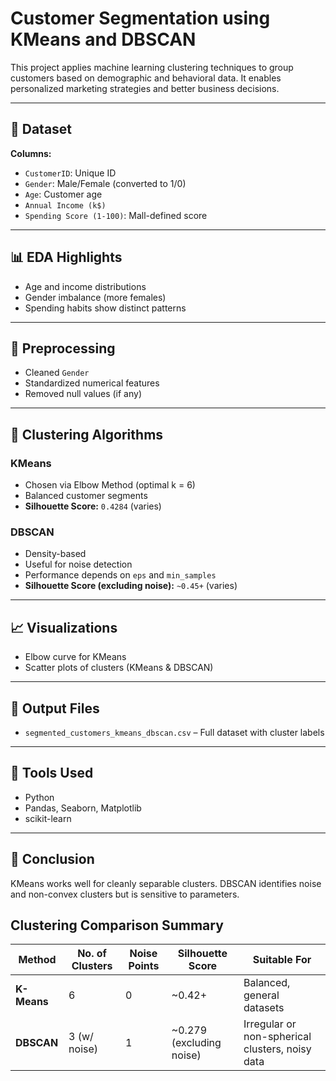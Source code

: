 # Customer Segmentation using KMeans and DBSCAN

This project applies machine learning clustering techniques to group customers based on demographic and behavioral data. It enables personalized marketing strategies and better business decisions.

---

## 📁 Dataset

**Columns:**

- `CustomerID`: Unique ID
- `Gender`: Male/Female (converted to 1/0)
- `Age`: Customer age
- `Annual Income (k$)`
- `Spending Score (1-100)`: Mall-defined score

---

## 📊 EDA Highlights

- Age and income distributions
- Gender imbalance (more females)
- Spending habits show distinct patterns

---

## 🧼 Preprocessing

- Cleaned `Gender`
- Standardized numerical features
- Removed null values (if any)

---

## 🧠 Clustering Algorithms

### KMeans

- Chosen via Elbow Method (optimal k = 6)
- Balanced customer segments
- **Silhouette Score:** `0.4284` (varies)

### DBSCAN

- Density-based
- Useful for noise detection
- Performance depends on `eps` and `min_samples`
- **Silhouette Score (excluding noise):** `~0.45+` (varies)

---

## 📈 Visualizations

- Elbow curve for KMeans
- Scatter plots of clusters (KMeans & DBSCAN)

---

## 📁 Output Files

- `segmented_customers_kmeans_dbscan.csv` – Full dataset with cluster labels
  
---

## 🔧 Tools Used

- Python
- Pandas, Seaborn, Matplotlib
- scikit-learn

---

## 📌 Conclusion

KMeans works well for cleanly separable clusters. DBSCAN identifies noise and non-convex clusters but is sensitive to parameters.


## Clustering Comparison Summary

| Method      | No. of Clusters | Noise Points | Silhouette Score          | Suitable For                                    |
| ----------- | --------------- | ------------ | ------------------------- | ----------------------------------------------- |
| **K-Means** | 6               | 0            | ~0.42+                    | Balanced, general datasets                      |
| **DBSCAN**  | 3 (w/ noise)    | 1            | ~0.279 (excluding noise)  | Irregular or non-spherical clusters, noisy data |
